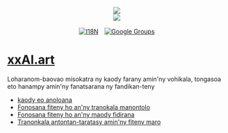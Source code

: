 <p align="center"><a href="https://xxai.art"><img src="https://cdn.jsdelivr.net/gh/xxai-art/doc/logo.svg"/></a><br/><a href="https://xxai.art"><img src="https://cdn.jsdelivr.net/gh/xxai-art/doc/xxai.svg"/></a></p><p align="center"><a href="https://github.com/xxai-art/doc#readme"><img alt="I18N" src="https://cdn.jsdelivr.net/gh/wactax/img/t.svg"/></a>　<a href="https://groups.google.com/u/0/g/xxai-art"><img alt="Google Groups" src="https://cdn.jsdelivr.net/gh/wactax/img/g-groups.svg"/></a></p>

# [xxAI.art](https://xxAI.art)

Loharanom-baovao misokatra ny kaody farany amin'ny vohikala, tongasoa eto hanampy amin'ny fanatsarana ny fandikan-teny

* [kaody eo anoloana](https://github.com/xxai-art/web)
* [Fonosana fiteny ho an'ny tranokala manontolo](https://github.com/xxai-art/web/tree/main/i18n)
* [Fonosana fiteny ho an'ny maody fidirana](https://github.com/wacpkg/user/tree/main/ui.i18n)
* [Tranonkala antontan-taratasy amin'ny fiteny maro](https://github.com/xxai-doc)
